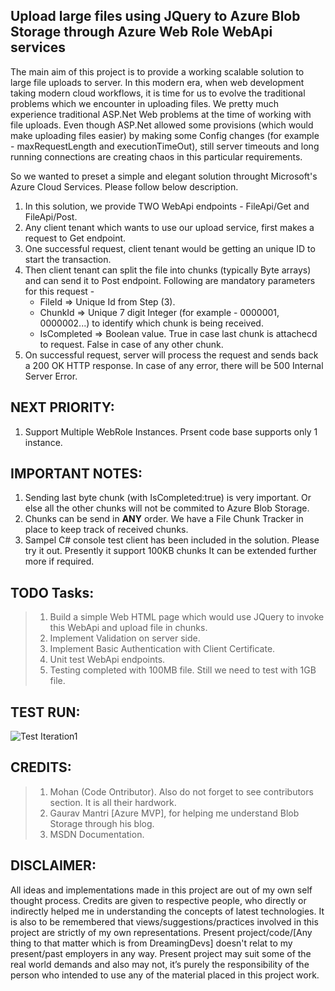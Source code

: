 Upload large files using JQuery to Azure Blob Storage through Azure Web Role WebApi services
-----------

The main aim of this project is to provide a working scalable solution to large file uploads to server. In this modern era, when web development taking modern cloud workflows, it is time for us to evolve the traditional problems which we encounter in uploading files. We pretty much experience traditional ASP.Net Web problems at the time of working with file uploads. Even though ASP.Net allowed some provisions (which would make uploading files easier) by making some Config changes (for example - maxRequestLength and executionTimeOut), still server timeouts and long running connections are creating chaos in this particular requirements.

So we wanted to preset a simple and elegant solution throught Microsoft's Azure Cloud Services. Please follow below description.

1. In this solution, we provide TWO WebApi endpoints - FileApi/Get and FileApi/Post.
2. Any client tenant which wants to use our upload service, first makes a request to Get endpoint. 
3. One successful request, client tenant would be getting an unique ID to start the transaction.
4. Then client tenant can split the file into chunks (typically Byte arrays) and can send it to Post endpoint. Following are mandatory parameters for this request - 
	* FileId => Unique Id from Step (3).
	* ChunkId => Unique 7 digit Integer (for example - 0000001, 0000002...) to identify which chunk is being received.
	* IsCompleted => Boolean value. True in case last chunk is attachecd to request. False in case of any other chunk.
5. On successful request, server will process the request and sends back a 200 OK HTTP response. In case of any error, there will be 500 Internal Server Error.

NEXT PRIORITY:
-------------
1. Support Multiple WebRole Instances. Prsent code base supports only 1 instance.

IMPORTANT NOTES:
-------------
1. Sending last byte chunk (with IsCompleted:true) is very important. Or else all the other chunks will not be commited to Azure Blob Storage.
2. Chunks can be send in **ANY** order. We have a File Chunk Tracker in place to keep track of received chunks.
3. Sampel C# console test client has been included in the solution. Please try it out. Presently it support 100KB chunks
It can be extended further more if required.

TODO Tasks:
-----------
> 1. Build a simple Web HTML page which would use JQuery to invoke this WebApi and upload file in chunks.
> 2. Implement Validation on server side.
> 3. Implement Basic Authentication with Client Certificate.
> 4. Unit test WebApi endpoints.
> 5. Testing completed with 100MB file. Still we need to test with 1GB file.

TEST RUN:
----------
![Test Iteration1](https://raw.github.com/DreamingDevs/large-file-upload-to-azure-blob-using-webapi/master/Images/Test-Iteration1.png "Test Iteration1")

CREDITS:
-----------
> 1. Mohan (Code Ontributor). Also do not forget to see contributors section. It is all their hardwork.
> 2. Gaurav Mantri [Azure MVP], for helping me understand Blob Storage through his blog.
> 3. MSDN Documentation.

DISCLAIMER:
-----------
All ideas and implementations made in this project are out of my own self thought process. Credits are given to
respective people, who directly or indirectly helped me in understanding the concepts of latest technologies.
It is also to be remembered that views/suggestions/practices involved in this project are strictly of my own 
representations. Present project/code/[Any thing to that matter which is from DreamingDevs] doesn't relat to my 
present/past employers in any way. Present project may suit some of the real world demands and also may not, 
it’s purely the responsibility of the person who intended to use any of the material placed in this project work.
